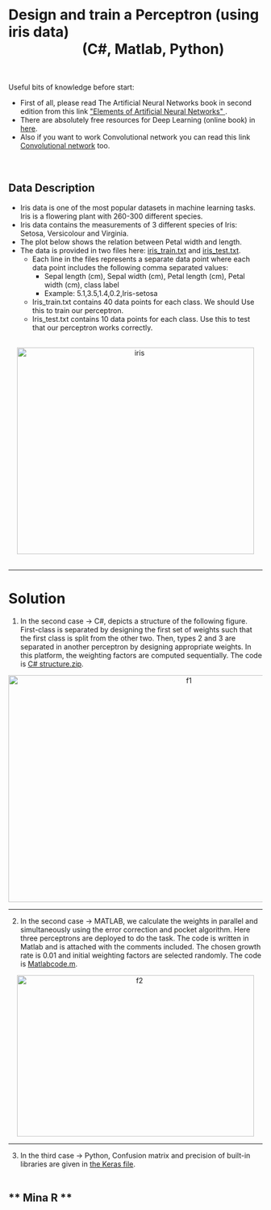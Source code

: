 # Design and train a Perceptron (using iris data) <br />  &nbsp;&nbsp;&nbsp;&nbsp;&nbsp;&nbsp;&nbsp;&nbsp;&nbsp;&nbsp;&nbsp;&nbsp;&nbsp;&nbsp; &nbsp; &nbsp;&nbsp; &nbsp; (C#, Matlab, Python)
<br />


Useful bits of knowledge before start:
+ First of all, please read The Artificial Neural Networks book in second edition from this link ["Elements of Artificial Neural Networks" ](https://www.academia.edu/23714658/Elements_of_Artificial_Neural_Networks). 
+ There are absolutely free resources for Deep Learning (online book) in [here](http://neuralnetworksanddeeplearning.com/chap1.html).
+  Also if you want to work Convolutional network you can read this link [Convolutional network](https://ujjwalkarn.me/2016/08/11/intuitive-explanation-convnets/) too. 
<br /><br /><br />


## Data Description

+ Iris data is one of the most popular datasets in machine learning tasks. Iris is a flowering plant with 260-300 different species.
+ Iris data contains the measurements of 3 different species of Iris: Setosa, Versicolour and Virginia.
+ The plot below shows the relation between Petal width and length.
+ The data is provided in two files here: [ iris_train.txt](https://github.com/Mina-Rahmanian/Design-and-Train-a-Perceptron/blob/main/iris_train.txt) and [iris_test.txt](https://github.com/Mina-Rahmanian/Design-and-Train-a-Perceptron/blob/main/iris_test.txt).
   - Each line in the files represents a separate data point where each data point includes the following comma separated values: <br />
        + Sepal length (cm), Sepal width (cm), Petal length (cm), Petal width (cm), class label
        + Example: 5.1,3.5,1.4,0.2,Iris-setosa
   - Iris_train.txt contains 40 data points for each class. We should Use this to train our perceptron.
   - Iris_test.txt contains 10 data points for each class. Use this to test that our perceptron works correctly.<br /><br />
   
<p align="center">
<img width="470" height="410" alt="iris" src="https://user-images.githubusercontent.com/71558720/104261895-7a410680-5454-11eb-96ca-e9b18a215a84.PNG"><br /><br />
<p align="center">

----------------------------------------

# Solution

1) In the second case -> C#, depicts a structure of the following figure. First-class is separated by designing the first set of weights such that the first class is split from the other two. Then, types 2 and 3 are separated in another perceptron by designing appropriate weights. In this platform, the weighting factors are computed sequentially. The code is [C# structure.zip](https://github.com/Mina-Rahmanian/Design-and-Train-a-Perceptron/blob/main/C%23%20structure.zip).

<p align="center">
<img width="700" height="450" alt="f1" src="https://user-images.githubusercontent.com/71558720/104262571-dd7f6880-5455-11eb-9b6e-42005327ddd2.PNG">
<p align="center">

----------------------------------------------------
2) In the second case -> MATLAB, we calculate the weights in parallel and simultaneously using the error correction and pocket algorithm. Here three perceptrons are deployed to do the task. The code is written in Matlab and is attached with the comments included. The chosen growth rate is 0.01 and initial weighting factors are selected randomly. The code is [Matlabcode.m](https://github.com/Mina-Rahmanian/Design-and-Train-a-Perceptron/blob/main/Matlabcode.m).


<p align="center">
<img width="470" height="320" alt="f2" src="https://user-images.githubusercontent.com/71558720/104262573-deb09580-5455-11eb-9a8b-26a2b3893445.PNG">
<p align="center">

----------------------------------------

3) In the third case -> Python, Confusion matrix and precision of built-in libraries are given in [the Keras file](https://github.com/Mina-Rahmanian/Design-and-Train-a-Perceptron/blob/main/PERCEPTRON-Using%20Keras.ipynb). <br /><br />




## ** Mina R **



